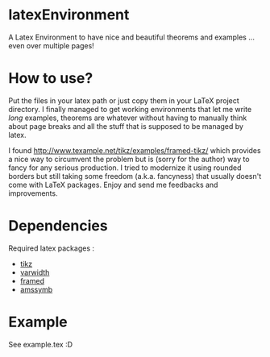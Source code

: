 latexEnvironment
=================

A Latex Environment to have nice and beautiful theorems and examples … even over multiple pages!

# How to use?

Put the files in your latex path or just copy them in your LaTeX
project directory. I finally managed to get working environments that
let me write *long* examples, theorems are whatever without having to
manually think about page breaks and all the stuff that is supposed to
be managed by latex.

I found http://www.texample.net/tikz/examples/framed-tikz/ which
provides a nice way to circumvent the problem but is (sorry for the
author) way to fancy for any serious production. I tried to modernize
it using rounded borders but still taking some freedom
(a.k.a. fancyness) that usually doesn't come with LaTeX
packages. Enjoy and send me feedbacks and improvements.

# Dependencies

Required latex packages :
* [tikz](http://www.texample.net/tikz/)
* [varwidth](http://www.ctan.org/pkg/varwidth)
* [framed](http://www.ctan.org/pkg/framed)
* [amssymb](http://www.ctan.org/pkg/framed)

# Example

See example.tex :D
